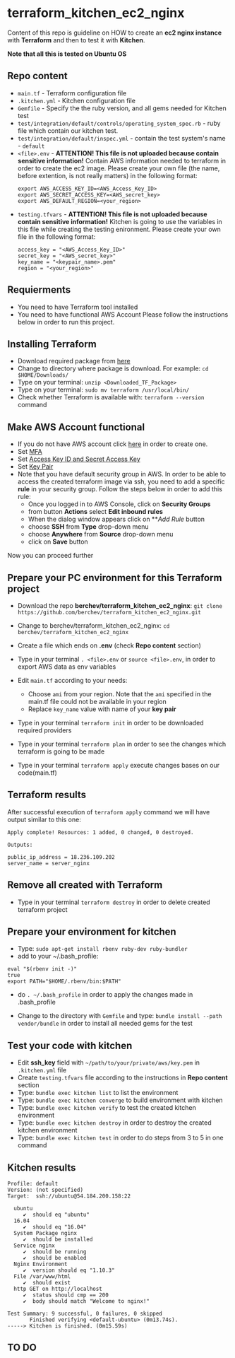 # terraform_kitchen_ec2_nginx
Content of this repo is guideline on HOW to create an **ec2 nginx instance** with **Terraform** and then to test it with **Kitchen**.

**Note that all this is tested on Ubuntu OS**

## Repo content
- `main.tf` - Terraform configuration file
- `.kitchen.yml` - Kitchen configuration file
- `Gemfile` -  Specify the the ruby version, and all gems needed for Kitchen test
- `test/integration/default/controls/operating_system_spec.rb` - ruby file which contain our kitchen test.
- `test/integration/default/inspec.yml` - contain the test system's name - `default`
- `<file>.env` - **ATTENTION! This file is not uploaded because contain sensitive information!** Contain AWS information needed to terraform in order to create the ec2 image. Please create your own file (the name, before extention, is not really matters) in the following format:
  ```
  export AWS_ACCESS_KEY_ID=<AWS_Access_Key_ID>
  export AWS_SECRET_ACCESS_KEY=<AWS_secret_key>
  export AWS_DEFAULT_REGION=<your_region>
  ```
- `testing.tfvars` - **ATTENTION! This file is not uploaded because contain sensitive information!** Kitchen is going to use the variables in this file while creating the testing enironment. Please create your own file in the following format:
  ```
  access_key = "<AWS_Access_Key_ID>"
  secret_key = "<AWS_secret_key>"
  key_name = "<keypair_name>.pem"
  region = "<your_region>"
  ```
## Requierments
- You need to have Terraform tool installed
- You need to have functional AWS Account
Please follow the instructions below in order to run this project.

## Installing **Terraform**
- Download required package from [here](https://www.terraform.io/downloads.html)
- Change to directory where package is download. For example: `cd $HOME/Downloads/` 
- Type on your terminal: `unzip <Downloaded_TF_Package>`
- Type on your terminal: `sudo mv terraform /usr/local/bin/`
- Check whether Terraform is available with:  `terraform --version` command

## Make **AWS Account** functional
- If you do not have AWS account click [here](https://aws.amazon.com/premiumsupport/knowledge-center/create-and-activate-aws-account/) in order to create one.
- Set [MFA](https://docs.aws.amazon.com/general/latest/gr/aws-sec-cred-types.html#multi-factor-authentication)
- Set [Access Key ID and Secret Access Key ](https://docs.aws.amazon.com/general/latest/gr/aws-sec-cred-types.html#access-keys-and-secret-access-keys)
- Set [Key Pair](https://docs.aws.amazon.com/general/latest/gr/aws-sec-cred-types.html#key-pairs)
- Note that you have default security group in AWS. In order to be able to access the created terraform image via ssh, you need to add a specific **rule** in your security group. Follow the steps below in order to add this rule:
  - Once you logged in to AWS Console, click on **Security Groups**
  - from button **Actions** select **Edit inbound rules**
  - When the dialog window appears click on ***Add Rule* button
  - choose **SSH** from **Type** drop-down menu 
  - choose **Anywhere** from **Source** drop-down menu 
  - click on **Save** button

Now you can proceed further

## Prepare your PC environment for this **Terraform project**
- Download the repo **berchev/terraform_kitchen_ec2_nginx**: `git clone https://github.com/berchev/terraform_kitchen_ec2_nginx.git`
- Change to berchev/terraform_kitchen_ec2_nginx: `cd berchev/terraform_kitchen_ec2_nginx`
- Create a file which ends on **.env** (check **Repo content** section)
- Type in your terminal `. <file>.env` or `source <file>.env`, in order to export AWS data as env variables   
- Edit `main.tf` according to your needs:
  - Choose `ami` from your region. Note that the `ami` specified in the main.tf file could not be available in your region
  - Replace `key_name` value with name of your **key pair**

- Type in your terminal `terraform init` in order to be downloaded required providers
- Type in your terminal `terraform plan` in order to see the changes which terraform is going to be made
- Type in your terminal `terraform apply` execute changes bases on our code(main.tf)

## Terraform results
After successful execution of `terraform apply` command we will have output similar to this one:
```
Apply complete! Resources: 1 added, 0 changed, 0 destroyed.

Outputs:

public_ip_address = 18.236.109.202
server_name = server_nginx

```

## Remove all created with Terraform
- Type in your terminal `terraform destroy` in order to delete created terraform project

## Prepare your environment for **kitchen**
- Type: `sudo apt-get install rbenv ruby-dev ruby-bundler`
- add to your ~/.bash_profile: 
```
eval "$(rbenv init -)"
true
export PATH="$HOME/.rbenv/bin:$PATH"
```
- do `. ~/.bash_profile` in order to apply the changes made in .bash_profile 

- Change to the directory with `Gemfile` and type: `bundle install --path vendor/bundle` in order to install all needed gems for the test

## Test your code with **kitchen**
- Edit **ssh_key** field with `~/path/to/your/private/aws/key.pem` in `.kitchen.yml` file
- Create `testing.tfvars` file according to the instructions in **Repo content** section
- Type: `bundle exec kitchen list` to list the environment
- Type: `bundle exec kitchen converge` to build environment with kitchen
- Type: `bundle exec kitchen verify` to test the created kitchen environment
- Type: `bundle exec kitchen destroy` in order to destroy the created kitchen environment
- Type: `bundle exec kitchen test` in order to do steps from 3 to 5 in one command

## Kitchen results
```
Profile: default
Version: (not specified)
Target:  ssh://ubuntu@54.184.200.158:22

  ubuntu
     ✔  should eq "ubuntu"
  16.04
     ✔  should eq "16.04"
  System Package nginx
     ✔  should be installed
  Service nginx
     ✔  should be running
     ✔  should be enabled
  Nginx Environment
     ✔  version should eq "1.10.3"
  File /var/www/html
     ✔  should exist
  http GET on http://localhost
     ✔  status should cmp == 200
     ✔  body should match "Welcome to nginx!"

Test Summary: 9 successful, 0 failures, 0 skipped
       Finished verifying <default-ubuntu> (0m13.74s).
-----> Kitchen is finished. (0m15.59s)

```

## TO DO
